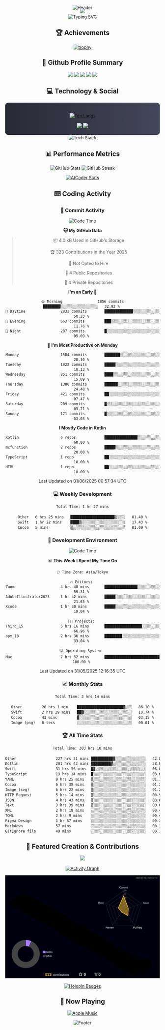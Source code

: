 <div align="center">
  
![Header](https://capsule-render.vercel.app/api?type=waving&color=gradient&customColorList=12&height=300&section=header&text=Welcome%20to%20Batapii's%20Universe&fontSize=50&animation=fadeIn&fontAlignY=40&desc=Android%20Developer%20|%20Kotlin%20LOVE%20)

<div style="margin-top: -20px;">
  <img src="https://readme-typing-svg.herokuapp.com/?lines=Crafting+Android+Experiences;Building+Tomorrow's+Apps+Today;Always+Learning,+Always+Growing&font=Fira%20Code&center=true&width=440&height=45&color=f75c7e&vCenter=true&size=22&pause=1000">
</div>

<a href="https://git.io/typing-svg">
  <img src="https://readme-typing-svg.demolab.com?font=Fira+Code&weight=600&size=28&duration=4000&pause=1000&center=true&vCenter=true&width=800&lines=Hey+there!+I'm+Batapii+%F0%9F%91%8B;Android+Developer+from+Japan+%F0%9F%87%AF%F0%9F%87%B5" alt="Typing SVG" />
</a>

## 🏆 Achievements

[![trophy](https://github-profile-trophy.vercel.app/?username=batapii&theme=onestar&no-frame=true&no-bg=true&column=8&rank=SECRET,SSS,SS,S,AAA,AA,A,B,C,?&margin-w=10&margin-h=10)](https://github.com/ryo-ma/github-profile-trophy)

## 🎯 Github Profile Summary

<div align="center">
  <img src="http://github-profile-summary-cards.vercel.app/api/cards/profile-details?username=batapii&theme=radical" />
  <img src="http://github-profile-summary-cards.vercel.app/api/cards/repos-per-language?username=batapii&theme=radical" />
  <img src="http://github-profile-summary-cards.vercel.app/api/cards/most-commit-language?username=batapii&theme=radical" />
  <img src="http://github-profile-summary-cards.vercel.app/api/cards/stats?username=batapii&theme=radical" />
  <img src="http://github-profile-summary-cards.vercel.app/api/cards/productive-time?username=batapii&theme=radical" />
</div>

## 💻 Technology & Social

<div align="center" style="background: linear-gradient(to right, #282A36, #44475A); padding: 20px; border-radius: 10px;">

[![Top Langs](https://github-readme-stats.vercel.app/api/top-langs/?username=batapii
)](https://github.com/anuraghazra/github-readme-stats)

<div style="margin-top: 15px">
<a href="https://github.com/batapii"><img src="https://img.shields.io/github/followers/batapii?style=for-the-badge&logo=github&label=Follow&color=ff6e96&labelColor=282A36"/></a>
<a href="https://twitter.com/batapii3939"><img src="https://img.shields.io/twitter/follow/batapii?style=for-the-badge&logo=twitter&color=1DA1F2&labelColor=282A36&label= Twitter"/></a>
</div>

</div>

<div align="center">
<img src="https://github-readme-tech-stack.vercel.app/api/cards?title=Tech+Stack&align=center&titleAlign=center&fontSize=20&lineHeight=10&lineCount=4&theme=github_dark&width=800&bg=%230D1117&badge=%23161B22&border=%2321262D&titleColor=%2358A6FF&line1=kotlin%2Ckotlin%2C0095D5%3Bandroid%2Candroid%2C00ff00%3Bjetpackcompose%2Cjetpack%2C4285F4%3B&line2=swift%2Cswift%2CFA7343%3Bfirebase%2Cfirebase%2CFFCA28%3Bgithub%2Cgithub%2C181717%3B&line3=typescript%2Ctypescript%2C3178C6%3Bgraphql%2Cgraphql%2CE10098%3Bsupabase%2Csupabase%2C3FCF8E%3B&line4=gradle%2Cgradle%2C02303A%3Bgitkraken%2Cgitkraken%2C179287%3Bpostman%2Cpostman%2CFF6C37%3B" alt="Tech Stack" />
</div>



## 📊 Performance Metrics

<div align="center">

![GitHub Stats](https://github-readme-stats.vercel.app/api?username=batapii&show_icons=true&theme=radical&hide_border=true&bg_color=0D1117)
![GitHub Streak](https://github-readme-streak-stats.herokuapp.com/?user=batapii&theme=radical&hide_border=true&background=0D1117)

[![AtCoder Stats](https://atcoder-readme-stats.vercel.app/stats/batapii3939?theme=dark&show_history=5&width=495)](https://github.com/iwbc-mzk/atcoder-readme-stats)

</div>

## ⌨️ Coding Activity

### 🌟 Commit Activity
<!--START_SECTION:commit-stats-->
![Code Time](http://img.shields.io/badge/Code%20Time-532%20hrs%2051%20mins-blue)

**🐱 My GitHub Data** 

> 📦 4.0 kB Used in GitHub's Storage 
 > 
> 🏆 323 Contributions in the Year 2025
 > 
> 🚫 Not Opted to Hire
 > 
> 📜 4 Public Repositories 
 > 
> 🔑 4 Private Repositories 
 > 
**I'm an Early 🐤** 

```text
🌞 Morning                1856 commits        ████████░░░░░░░░░░░░░░░░░   32.92 % 
🌆 Daytime                2832 commits        █████████████░░░░░░░░░░░░   50.23 % 
🌃 Evening                663 commits         ███░░░░░░░░░░░░░░░░░░░░░░   11.76 % 
🌙 Night                  287 commits         █░░░░░░░░░░░░░░░░░░░░░░░░   05.09 % 
```
📅 **I'm Most Productive on Monday** 

```text
Monday                   1584 commits        ███████░░░░░░░░░░░░░░░░░░   28.10 % 
Tuesday                  1022 commits        █████░░░░░░░░░░░░░░░░░░░░   18.13 % 
Wednesday                851 commits         ████░░░░░░░░░░░░░░░░░░░░░   15.09 % 
Thursday                 1380 commits        ██████░░░░░░░░░░░░░░░░░░░   24.48 % 
Friday                   421 commits         ██░░░░░░░░░░░░░░░░░░░░░░░   07.47 % 
Saturday                 209 commits         █░░░░░░░░░░░░░░░░░░░░░░░░   03.71 % 
Sunday                   171 commits         █░░░░░░░░░░░░░░░░░░░░░░░░   03.03 % 
```


**I Mostly Code in Kotlin** 

```text
Kotlin                   6 repos             ███████████████░░░░░░░░░░   60.00 % 
mcfunction               2 repos             █████░░░░░░░░░░░░░░░░░░░░   20.00 % 
TypeScript               1 repo              ██░░░░░░░░░░░░░░░░░░░░░░░   10.00 % 
HTML                     1 repo              ██░░░░░░░░░░░░░░░░░░░░░░░   10.00 % 
```




 Last Updated on 01/06/2025 00:57:34 UTC
<!--END_SECTION:commit-stats-->

### 💻 Weekly Development
<!--START_SECTION:wakatime-->

```txt
Total Time: 1 hr 27 mins

Other   6 hrs 25 mins   ████████████████████▒░░░░   81.48 %
Swift   1 hr 22 mins    ████▒░░░░░░░░░░░░░░░░░░░░   17.43 %
Cocoa   5 mins          ▒░░░░░░░░░░░░░░░░░░░░░░░░   01.09 %
```

<!--END_SECTION:wakatime-->

### 🔨 Development Environment
<!--START_SECTION:dev-stats-->
![Code Time](http://img.shields.io/badge/Code%20Time-532%20hrs%2037%20mins-blue)

📊 **This Week I Spent My Time On** 

```text
🕑︎ Time Zone: Asia/Tokyo

🔥 Editors: 
Zoom                     4 hrs 40 mins       ███████████████░░░░░░░░░░   59.31 % 
AdobeIllustrator2025     1 hr 42 mins        █████░░░░░░░░░░░░░░░░░░░░   21.65 % 
Xcode                    1 hr 30 mins        █████░░░░░░░░░░░░░░░░░░░░   19.04 % 

🐱‍💻 Projects: 
Third_15                 5 hrs 16 mins       █████████████████░░░░░░░░   66.96 % 
opm_18                   2 hrs 36 mins       ████████░░░░░░░░░░░░░░░░░   33.04 % 

💻 Operating System: 
Mac                      7 hrs 52 mins       █████████████████████████   100.00 % 
```


 Last Updated on 31/05/2025 12:16:35 UTC
<!--END_SECTION:dev-stats-->

### 📈 Monthly Stats
<!--START_SECTION:wakamonth-->

```txt
Total Time: 3 hrs 14 mins

Other         20 hrs 1 min    █████████████████████▓░░░   86.10 %
Swift         2 hrs 29 mins   ██▓░░░░░░░░░░░░░░░░░░░░░░   10.74 %
Cocoa         43 mins         ▓░░░░░░░░░░░░░░░░░░░░░░░░   03.15 %
Image (png)   0 secs          ░░░░░░░░░░░░░░░░░░░░░░░░░   00.01 %
```

<!--END_SECTION:wakamonth-->

### 🏆 All Time Stats
<!--START_SECTION:wakaalltime-->

```txt
Total Time: 303 hrs 10 mins

Other                  227 hrs 31 mins ██████████▓░░░░░░░░░░░░░░   42.87 %
Kotlin                 201 hrs 43 mins █████████▓░░░░░░░░░░░░░░░   38.01 %
Swift                  31 hrs 56 mins  █▓░░░░░░░░░░░░░░░░░░░░░░░   06.02 %
TypeScript             19 hrs 14 mins  █░░░░░░░░░░░░░░░░░░░░░░░░   03.63 %
YAML                   9 hrs 25 mins   ▒░░░░░░░░░░░░░░░░░░░░░░░░   01.77 %
Cocoa                  6 hrs 38 mins   ▒░░░░░░░░░░░░░░░░░░░░░░░░   01.25 %
Image (svg)            6 hrs 22 mins   ▒░░░░░░░░░░░░░░░░░░░░░░░░   01.20 %
HTTP Request           5 hrs 14 mins   ▒░░░░░░░░░░░░░░░░░░░░░░░░   00.99 %
JSON                   4 hrs 43 mins   ▒░░░░░░░░░░░░░░░░░░░░░░░░   00.89 %
Text                   3 hrs 39 mins   ▒░░░░░░░░░░░░░░░░░░░░░░░░   00.69 %
XML                    2 hrs 18 mins   ░░░░░░░░░░░░░░░░░░░░░░░░░   00.44 %
TOML                   2 hrs 9 mins    ░░░░░░░░░░░░░░░░░░░░░░░░░   00.41 %
Figma Design           1 hr 57 mins    ░░░░░░░░░░░░░░░░░░░░░░░░░   00.37 %
Markdown               57 mins         ░░░░░░░░░░░░░░░░░░░░░░░░░   00.18 %
GitIgnore file         49 mins         ░░░░░░░░░░░░░░░░░░░░░░░░░   00.16 %
```

<!--END_SECTION:wakaalltime-->


## 🌟 Featured Creation & Contributions

<div align="center">
  <a href="https://github.com/batapii/ToDoSNS">
    <img src="https://github-readme-stats.vercel.app/api/pin/?username=batapii&repo=ToDoSNS&theme=radical&hide_border=true&bg_color=0D1117" />
  </a>

[![Activity Graph](https://github-readme-activity-graph.vercel.app/graph?username=batapii&custom_title=Contribution%20Graph&hide_border=true&theme=radical&bg_color=0D1117)](https://github.com/ashutosh00710/github-readme-activity-graph)

![3D Contrib](./profile-3d-contrib/profile-night-rainbow.svg)

[![Holopin Badges](https://holopin.me/batapii)](https://holopin.io/@batapii)

</div>

## 🎵 Now Playing

<div align="center">
  
[![Apple Music](https://music-profile.rayriffy.com/theme/dark.svg?uid=001005.6598667d2ffd4a10a4f429edd0ba24c4.1156)](https://github.com/rayriffy/apple-music-github-profile)

</div>

![Footer](https://capsule-render.vercel.app/api?type=waving&color=gradient&customColorList=12&height=100&section=footer)

</div>
